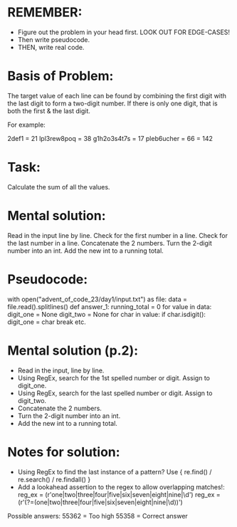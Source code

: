 # REMEMBER:
- Figure out the problem in your head first. LOOK OUT FOR EDGE-CASES!
- Then write pseudocode.
- THEN, write real code.

# Basis of Problem:
The target value of each line can be found by combining the first digit with the last digit to form a two-digit number.
If there is only one digit, that is both the first & the last digit.

For example:

2def1       = 21
lpl3rew8poq = 38
g1h2o3s4t7s = 17
pleb6ucher  = 66
= 142

# Task:
Calculate the sum of all the values.

# Mental solution:
Read in the input line by line.
Check for the first number in a line.
Check for the last number in a line.
Concatenate the 2 numbers.
Turn the 2-digit number into an int.
Add the new int to a running total.

# Pseudocode:
with open("advent_of_code_23/day1/input.txt") as file:
    data = file.read().splitlines()
    def answer_1:
        running_total = 0
        for value in data:
            digit_one = None
            digit_two = None
            for char in value:
                if char.isdigit():
                    digit_one = char
                    break
            etc.



# Mental solution (p.2):
- Read in the input, line by line.
- Using RegEx, search for the 1st spelled number or digit. Assign to digit_one.
- Using RegEx, search for the last spelled number or digit. Assign to digit_two.
- Concatenate the 2 numbers.
- Turn the 2-digit number into an int.
- Add the new int to a running total.

# Notes for solution:
- Using RegEx to find the last instance of a pattern?
Use { re.find() / re.search() / re.findall() }
- Add a lookahead assertion to the regex to allow overlapping matches!:
reg_ex = (r'one|two|three|four|five|six|seven|eight|nine|\d')
reg_ex = (r'(?=(one|two|three|four|five|six|seven|eight|nine|\d))')

Possible answers:
55362 = Too high
55358 = Correct answer
